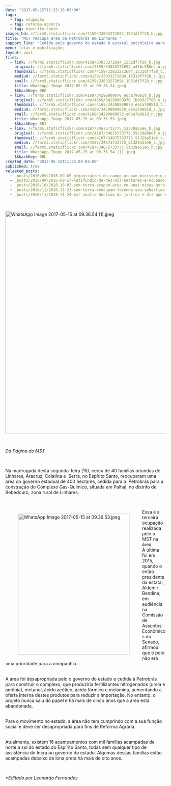 ```yaml
---
date: "2017-05-15T11:25:15-03:00"
tags:
  - tag: ocupação
  - tag: reforma-agrária
  - tag: espirito-santo
images_hd: //farm5.staticflickr.com/4159/33833272694_1531df7f28_b.jpg
title: "MST reocupa área da Petrobrás em Linhares "
support_line: "Cedida pelo governo do estado à estatal petroleira para construção de um complexo que nunca saiu do papel, área de 400 hectares não cumpre função social."
menu: lutas e mobilizações
layout: post
files:
  - link: //farm5.staticflickr.com/4159/33833272694_1531df7f28_b.jpg
    original: //farm5.staticflickr.com/4159/33833272694_a416c586ec_o.jpg
    thumbnail: //farm5.staticflickr.com/4159/33833272694_1531df7f28_t.jpg
    medium: //farm5.staticflickr.com/4159/33833272694_1531df7f28_z.jpg
    small: //farm5.staticflickr.com/4159/33833272694_1531df7f28_n.jpg
    title: WhatsApp Image 2017-05-15 at 09.36.54.jpeg
    $$hashKey: 0BF
  - link: //farm5.staticflickr.com/4169/34290809070_e6ca79881d_b.jpg
    original: //farm5.staticflickr.com/4169/34290809070_1b803c7780_o.jpg
    thumbnail: //farm5.staticflickr.com/4169/34290809070_e6ca79881d_t.jpg
    medium: //farm5.staticflickr.com/4169/34290809070_e6ca79881d_z.jpg
    small: //farm5.staticflickr.com/4169/34290809070_e6ca79881d_n.jpg
    title: WhatsApp Image 2017-05-15 at 09.36.53.jpeg
    $$hashKey: 0BI
  - link: //farm5.staticflickr.com/4187/34675733775_51329a51e6_b.jpg
    original: //farm5.staticflickr.com/4187/34675733775_55c1d8868f_o.jpg
    thumbnail: //farm5.staticflickr.com/4187/34675733775_51329a51e6_t.jpg
    medium: //farm5.staticflickr.com/4187/34675733775_51329a51e6_z.jpg
    small: //farm5.staticflickr.com/4187/34675733775_51329a51e6_n.jpg
    title: WhatsApp Image 2017-05-15 at 09.36.54 (1).jpeg
    $$hashKey: 0BL
created_date: "2017-05-15T11:33:02-03:00"
published: true
releated_posts:
  - _posts/2016/09/2016-09-05-organizacoes-do-campo-ocupam-ministerio-do-planejamento-durante-jornada-unitaria.md
  - _posts/2016/09/2016-09-27-latifundio-de-dez-mil-hectares-e-ocupado-no-vale-do-rio-doce.md
  - _posts/2016/10/2016-10-03-sem-terra-ocupam-area-em-unai-minas-gerais.md
  - _posts/2016/11/2016-11-23-sem-terra-reocupam-fazenda-sao-sebastiao-em-atalaia.md
  - _posts/2016/11/2016-11-24-mst-avalia-decisao-da-justica-e-diz-que-nao-pretende-deixar-area-da-ceee-em-charqueadas.md

---
```

<p><img alt="WhatsApp Image 2017-05-15 at 09.36.54 (1).jpeg" src="//farm5.staticflickr.com/4187/34675733775_51329a51e6_b.jpg" width="700" /></p>

<p>&nbsp;</p>

<p><em>Da P&aacute;gina do MST</em></p>

<p>&nbsp;</p>

<p>Na madrugada desta segunda-feira (15), cerca de 40 fam&iacute;lias oriundas de Linhares, Aracruz, Colatina e &nbsp;Serra,&nbsp;no Esp&iacute;rito Santo, reocuparam uma &aacute;rea do governo estadual de 400 hectares, cedida para a &nbsp;Petrobr&aacute;s para a constru&ccedil;&atilde;o do Complexo G&aacute;s-Qu&iacute;mico, situada&nbsp;em Palhal, no distrito de Bebedouro, zona rural de Linhares.&nbsp;</p>

<p>&nbsp;</p>

<figure class="image" style="float:left"><img alt="WhatsApp Image 2017-05-15 at 09.36.53.jpeg" height="442" src="//farm5.staticflickr.com/4169/34290809070_e6ca79881d_b.jpg" width="350" />
<figcaption></figcaption>
</figure>

<p>Essa &eacute; a terceira ocupa&ccedil;&atilde;o realizada pelo o MST na &aacute;rea. A&nbsp;&uacute;ltima foi em 2015, quando o ent&atilde;o presidente da estatal, Aldemir Bendine, em audi&ecirc;ncia na Comiss&atilde;o de Assuntos Econ&ocirc;micos do Senado, afirmou que o polo n&atilde;o era uma prioridade para a companhia.</p>

<p><br />
A &aacute;rea foi desapropriada pelo o governo do estado e cedida &agrave; Petrobr&aacute;s para construir o complexo, que produziria fertilizantes nitrogenados (ureia e am&ocirc;nia), metanol, &aacute;cido ac&eacute;tico, &aacute;cido f&oacute;rmico e melamina, aumentando a oferta interna destes produtos para reduzir a importa&ccedil;&atilde;o. No entanto, o projeto nunca saiu do papel e h&aacute; mais de cinco anos que a &aacute;rea est&aacute; abandonada.&nbsp;</p>

<p><br />
Para o movimento no estado, a &aacute;rea n&atilde;o tem cumprindo com a sua fun&ccedil;&atilde;o social e deve ser desapropriada para fins de Reforma Agr&aacute;ria.&nbsp;</p>

<p><br />
Atualmente, existem 16 acampamentos com mil fam&iacute;lias acampadas de norte a sul do estado do Esp&iacute;rito Santo, todas sem qualquer tipo de assist&ecirc;ncia do Incra ou governo do estado. Algumas dessas fam&iacute;lias est&atilde;o acampadas debaixo de lona preta h&aacute; mais de oito anos.</p>

<p>&nbsp;</p>

<p><em>*Editado por Leonardo Fernandes</em></p>
